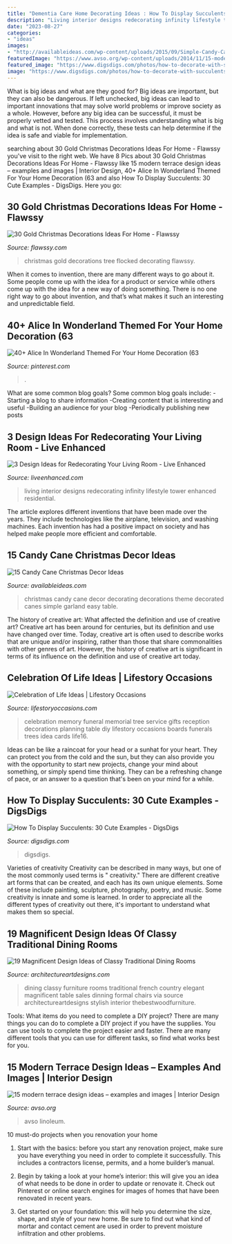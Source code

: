 ```yaml
---
title: "Dementia Care Home Decorating Ideas : How To Display Succulents: 30 Cute Examples"
description: "Living interior designs redecorating infinity lifestyle tower enhanced residential"
date: "2023-08-27"
categories:
- "ideas"
images:
- "http://availableideas.com/wp-content/uploads/2015/09/Simple-Candy-Cane-Christmas-Decor.jpg"
featuredImage: "https://www.avso.org/wp-content/uploads/2014/11/15-modern-terrace-design-ideas-examples-and-images-1415375862.jpg"
featured_image: "https://www.digsdigs.com/photos/how-to-decorate-with-succulents-examples-28.jpg"
image: "https://www.digsdigs.com/photos/how-to-decorate-with-succulents-examples-28.jpg"
---
```



What is big ideas and what are they good for?
Big ideas are important, but they can also be dangerous. If left unchecked, big ideas can lead to important innovations that may solve world problems or improve society as a whole. However, before any big idea can be successful, it must be properly vetted and tested. This process involves understanding what is big and what is not. When done correctly, these tests can help determine if the idea is safe and viable for implementation.

	

		
searching about 30 Gold Christmas Decorations Ideas For Home - Flawssy you've visit to the right web. We have 8 Pics about 30 Gold Christmas Decorations Ideas For Home - Flawssy like 15 modern terrace design ideas – examples and images | Interior Design, 40+ Alice In Wonderland Themed For Your Home Decoration (63 and also How To Display Succulents: 30 Cute Examples - DigsDigs. Here you go:
		
    
## 30 Gold Christmas Decorations Ideas For Home - Flawssy

<img loading=lazy src="http://www.flawssy.com/wp-content/uploads/2016/10/White-Flocked-Christmas-Tree-Decorating-Ideas.jpg" onerror="this.onerror=null;this.src='https://tse2.mm.bing.net/th?id=OIP.bnP0GoGm8aMbt1QtmaaipAHaLE&amp;pid=15.1';" alt="30 Gold Christmas Decorations Ideas For Home - Flawssy">

_Source: flawssy.com_

>christmas gold decorations tree flocked decorating flawssy. 

	

When it comes to invention, there are many different ways to go about it. Some people come up with the idea for a product or service while others come up with the idea for a new way of doing something. There is no one right way to go about invention, and that’s what makes it such an interesting and unpredictable field.

    
## 40+ Alice In Wonderland Themed For Your Home Decoration (63

<img loading=lazy src="https://i.pinimg.com/736x/bc/4b/8c/bc4b8c1c7bc2b8d3024f7889e8ccfe40.jpg" onerror="this.onerror=null;this.src='https://tse1.mm.bing.net/th?id=OIP.03UHAVg3pwVTGviQJIDGvAHaLH&amp;pid=15.1';" alt="40+ Alice In Wonderland Themed For Your Home Decoration (63">

_Source: pinterest.com_

>. 

	

What are some common blog goals?
Some common blog goals include: 
-Starting a blog to share information 
-Creating content that is interesting and useful 
-Building an audience for your blog 
-Periodically publishing new posts

    
## 3 Design Ideas For Redecorating Your Living Room - Live Enhanced

<img loading=lazy src="https://www.liveenhanced.com/wp-content/uploads/2019/01/Redecorating_Your_Living_Room.jpg" onerror="this.onerror=null;this.src='https://tse3.mm.bing.net/th?id=OIP.apLghhzAbB-ves8exxY0NQHaFj&amp;pid=15.1';" alt="3 Design Ideas for Redecorating Your Living Room - Live Enhanced">

_Source: liveenhanced.com_

>living interior designs redecorating infinity lifestyle tower enhanced residential. 

	

The article explores different inventions that have been made over the years. They include technologies like the airplane, television, and washing machines. Each invention has had a positive impact on society and has helped make people more efficient and comfortable.

    
## 15 Candy Cane Christmas Decor Ideas

<img loading=lazy src="http://availableideas.com/wp-content/uploads/2015/09/Simple-Candy-Cane-Christmas-Decor.jpg" onerror="this.onerror=null;this.src='https://tse2.mm.bing.net/th?id=OIP.-W4x5GmigBRfrKUSnuhRwwDIEs&amp;pid=15.1';" alt="15 Candy Cane Christmas Decor Ideas">

_Source: availableideas.com_

>christmas candy cane decor decorating decorations theme decorated canes simple garland easy table. 

	

The history of creative art: What affected the definition and use of creative art?
Creative art has been around for centuries, but its definition and use have changed over time. Today, creative art is often used to describe works that are unique and/or inspiring, rather than those that share commonalities with other genres of art. However, the history of creative art is significant in terms of its influence on the definition and use of creative art today.

    
## Celebration Of Life Ideas | Lifestory Occasions

<img loading=lazy src="http://www.lifestoryoccasions.com/wp-content/uploads/2014/12/celebration-of-life16.jpg" onerror="this.onerror=null;this.src='https://tse2.mm.bing.net/th?id=OIP.G2EW3Uj8R2SyYHj_Xiou9QHaLH&amp;pid=15.1';" alt="Celebration of Life Ideas | Lifestory Occasions">

_Source: lifestoryoccasions.com_

>celebration memory funeral memorial tree service gifts reception decorations planning table diy lifestory occasions boards funerals trees idea cards life16. 

	

Ideas can be like a raincoat for your head or a sunhat for your heart. They can protect you from the cold and the sun, but they can also provide you with the opportunity to start new projects, change your mind about something, or simply spend time thinking. They can be a refreshing change of pace, or an answer to a question that's been on your mind for a while.

    
## How To Display Succulents: 30 Cute Examples - DigsDigs

<img loading=lazy src="https://www.digsdigs.com/photos/how-to-decorate-with-succulents-examples-28.jpg" onerror="this.onerror=null;this.src='https://tse2.mm.bing.net/th?id=OIP.8iZzxbIjoFqEdzcdlzppXQHaJ3&amp;pid=15.1';" alt="How To Display Succulents: 30 Cute Examples - DigsDigs">

_Source: digsdigs.com_

>digsdigs. 

	

Varieties of creativity
Creativity can be described in many ways, but one of the most commonly used terms is " creativity." There are different creative art forms that can be created, and each has its own unique elements. Some of these include painting, sculpture, photography, poetry, and music. Some creativity is innate and some is learned. In order to appreciate all the different types of creativity out there, it's important to understand what makes them so special.

    
## 19 Magnificent Design Ideas Of Classy Traditional Dining Rooms

<img loading=lazy src="https://www.architectureartdesigns.com/wp-content/uploads/2014/02/1814.jpg" onerror="this.onerror=null;this.src='https://tse2.mm.bing.net/th?id=OIP.uQkbLKDwgwtW90J7r-HHQwHaEh&amp;pid=15.1';" alt="19 Magnificent Design Ideas of Classy Traditional Dining Rooms">

_Source: architectureartdesigns.com_

>dining classy furniture rooms traditional french country elegant magnificent table sales dinning formal chairs via source architectureartdesigns stylish interior thebestwoodfurniture. 

	

Tools: What items do you need to complete a DIY project?
There are many things you can do to complete a DIY project if you have the supplies. You can use tools to complete the project easier and faster. There are many different tools that you can use for different tasks, so find what works best for you.

    
## 15 Modern Terrace Design Ideas – Examples And Images | Interior Design

<img loading=lazy src="https://www.avso.org/wp-content/uploads/2014/11/15-modern-terrace-design-ideas-examples-and-images-1415375862.jpg" onerror="this.onerror=null;this.src='https://tse2.mm.bing.net/th?id=OIP.oj4dNnkmpykW6KP-ua6Q6gHaJ3&amp;pid=15.1';" alt="15 modern terrace design ideas – examples and images | Interior Design">

_Source: avso.org_

>avso linoleum. 

	

10 must-do projects when you renovation your home
1. Start with the basics: before you start any renovation project, make sure you have everything you need in order to complete it successfully. This includes a contractors license, permits, and a home builder’s manual.
2. Begin by taking a look at your home’s interior: this will give you an idea of what needs to be done in order to update or renovate it. Check out Pinterest or online search engines for images of homes that have been renovated in recent years.

3. Get started on your foundation: this will help you determine the size, shape, and style of your new home. Be sure to find out what kind of mortar and contact cement are used in order to prevent moisture infiltration and other problems.


